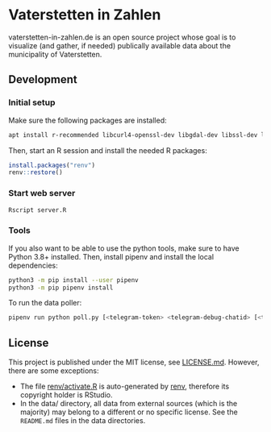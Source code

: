 # Vaterstetten in Zahlen

vaterstetten-in-zahlen.de is an open source project whose goal is to visualize (and gather, if needed) publically available data about the municipality of Vaterstetten.

## Development

### Initial setup

Make sure the following packages are installed:

```sh
apt install r-recommended libcurl4-openssl-dev libgdal-dev libssl-dev libudunits2-dev libxml2-dev gfortran
```

Then, start an R session and install the needed R packages:

```R
install.packages("renv")
renv::restore()
```

### Start web server

```sh
Rscript server.R
```

### Tools

If you also want to be able to use the python tools, make sure to have Python 3.8+ installed. Then, install pipenv and install the local dependencies:

```sh
python3 -m pip install --user pipenv
python3 -m pip pipenv install
```

To run the data poller:

```sh
pipenv run python poll.py [<telegram-token> <telegram-debug-chatid> [<telegram-public-chatid>]]
```

## License

This project is published under the MIT license, see [LICENSE.md](./LICENSE.md). However, there are some exceptions:

* The file [renv/activate.R](./renv/activate.R) is auto-generated by [renv](https://github.com/rstudio/renv/), therefore its copyright holder is RStudio.
* In the data/ directory, all data from external sources (which is the majority) may belong to a different or no specific license. See the `README.md` files in the data directories.
